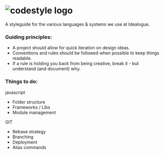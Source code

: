 ![codestyle logo](http://f.cl.ly/items/163Z0J0A2C2P2c1g0C3Z/logo.png)
=========

A styleguide for the various languages & systems we use at Idealogue.

### Guiding principles: 

- A project should allow for quick iteration on design ideas. 
- Conventions and rules should be followed when possible to keep things readable.
- If a rule is holding you back from being creative, break it - but understand (and document) why.

### Things to do:

javascript
- Folder structure
- Frameworks / Libs
- Module management

GIT
- Rebase strategy
- Branching
- Deployment
- Alias commands
